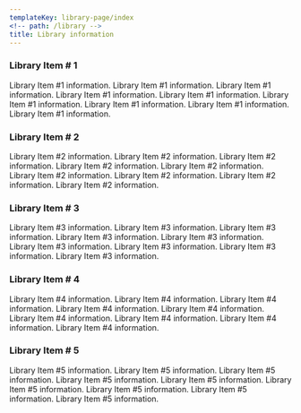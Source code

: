 ```yaml
---
templateKey: library-page/index
<!-- path: /library -->
title: Library information
---
```

### Library Item # 1
Library Item #1 information.  Library Item #1 information.  Library Item #1 information.  Library Item #1 information.  Library Item #1 information.  Library Item #1 information.  Library Item #1 information.  Library Item #1 information.  Library Item #1 information.  

### Library Item # 2
Library Item #2 information.  Library Item #2 information.  Library Item #2 information.  Library Item #2 information.  Library Item #2 information.  Library Item #2 information.  Library Item #2 information.  Library Item #2 information.  Library Item #2 information.  

### Library Item # 3
Library Item #3 information.  Library Item #3 information.  Library Item #3 information.  Library Item #3 information.  Library Item #3 information.  Library Item #3 information.  Library Item #3 information.  Library Item #3 information.  Library Item #3 information.  

### Library Item # 4
Library Item #4 information.  Library Item #4 information.  Library Item #4 information.  Library Item #4 information.  Library Item #4 information.  Library Item #4 information.  Library Item #4 information.  Library Item #4 information.  Library Item #4 information.  

### Library Item # 5
Library Item #5 information.  Library Item #5 information.  Library Item #5 information.  Library Item #5 information.  Library Item #5 information.  Library Item #5 information.  Library Item #5 information.  Library Item #5 information.  Library Item #5 information.  
